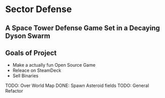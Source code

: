 # Sector Defense

## A Space Tower Defense Game Set in a Decaying Dyson Swarm



## Goals of Project

* Make a actually fun Open Source Game
* Releace on SteamDeck
* Sell Binaries





TODO: Over World Map
DONE: Spawn Asteroid fields
TODO: General Refactor



